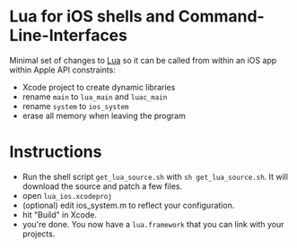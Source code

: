 # Lua for iOS shells and Command-Line-Interfaces

Minimal set of changes to [Lua](https://www.lua.org) so it can be called from within an iOS app within Apple API constraints:

- Xcode project to create dynamic libraries
- rename `main` to `lua_main` and `luac_main`
- rename `system` to `ios_system`
- erase all memory when leaving the program

# Instructions

- Run the shell script `get_lua_source.sh` with `sh get_lua_source.sh`. It will download the source and patch a few files.
- open `lua_ios.xcodeproj`
- (optional) edit ios_system.m to reflect your configuration. 
- hit "Build" in Xcode.
- you're done. You now have a `lua.framework` that you can link with your projects.


